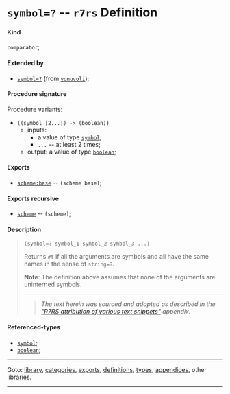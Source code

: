 

<a id='definition__r7rs__symbol_3d_3f'></a>

# `symbol=?` -- `r7rs` Definition


<a id='definition__r7rs__symbol_3d_3f__kind'></a>

#### Kind

`comparator`;


<a id='definition__r7rs__symbol_3d_3f__extended-by'></a>

#### Extended by

 * [`symbol=?`](../../vonuvoli/definitions/symbol_3d_3f.md#definition__vonuvoli__symbol_3d_3f) (from [`vonuvoli`](../../vonuvoli/_index.md#library__vonuvoli));


<a id='definition__r7rs__symbol_3d_3f__procedure-signature'></a>

#### Procedure signature

Procedure variants:
 * `((symbol |2...|) -> (boolean))`
   * inputs:
     * a value of type [`symbol`](../../r7rs/types/symbol.md#type__r7rs__symbol);
     * `...` -- at least 2 times;
   * output: a value of type [`boolean`](../../r7rs/types/boolean.md#type__r7rs__boolean);


<a id='definition__r7rs__symbol_3d_3f__exports'></a>

#### Exports

 * [`scheme:base`](../../r7rs/exports/scheme_3a_base.md#export__r7rs__scheme_3a_base) -- `(scheme base)`;


<a id='definition__r7rs__symbol_3d_3f__exports-recursive'></a>

#### Exports recursive

 * [`scheme`](../../r7rs/exports/scheme.md#export__r7rs__scheme) -- `(scheme)`;


<a id='definition__r7rs__symbol_3d_3f__description'></a>

#### Description

> ````
> (symbol=? symbol_1 symbol_2 symbol_3 ...)
> ````
> 
> 
> Returns `#t` if all the arguments are symbols and all have the same
> names in the sense of `string=?`.
> 
> **Note**:  The definition above assumes that none of the arguments
> are uninterned symbols.
> 
> 
> ----
> > *The text herein was sourced and adapted as described in the ["R7RS attribution of various text snippets"](../../r7rs/appendices/attribution.md#appendix__r7rs__attribution) appendix.*


<a id='definition__r7rs__symbol_3d_3f__referenced-types'></a>

#### Referenced-types

 * [`symbol`](../../r7rs/types/symbol.md#type__r7rs__symbol);
 * [`boolean`](../../r7rs/types/boolean.md#type__r7rs__boolean);

----

Goto: [library](../../r7rs/_index.md#library__r7rs), [categories](../../r7rs/categories/_index.md#toc__r7rs__categories), [exports](../../r7rs/exports/_index.md#toc__r7rs__exports), [definitions](../../r7rs/definitions/_index.md#toc__r7rs__definitions), [types](../../r7rs/types/_index.md#toc__r7rs__types), [appendices](../../r7rs/appendices/_index.md#toc__r7rs__appendices), other [libraries](../../_libraries.md#toc__libraries).

----

